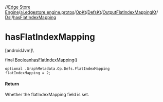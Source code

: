 //[Edge Store Engine](../../../../../../index.md)/[ai.edgestore.engine.protos](../../../../index.md)/[OpKt](../../../index.md)/[DefsKt](../../index.md)/[OutputFlatIndexMappingKt](../index.md)/[Dsl](index.md)/[hasFlatIndexMapping](has-flat-index-mapping.md)

# hasFlatIndexMapping

[androidJvm]\

final [Boolean](https://developer.android.com/reference/kotlin/java/lang/Boolean.html)[hasFlatIndexMapping](has-flat-index-mapping.md)()

<code>optional .GraphMetadata.Op.Defs.FlatIndexMapping flatIndexMapping = 2;</code>

#### Return

Whether the flatIndexMapping field is set.
